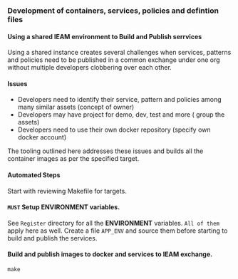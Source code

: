 ### Development of containers, services, policies and defintion files

#### Using a shared IEAM environment to Build and Publish serrvices 

Using a shared instance creates several challenges when services, patterns and policies need to be published in a common exchange under one org without multiple developers clobbering over each other.

#### Issues

- Developers need to identify their service, pattern and policies among many similar assets (concept of owner)
- Developers may have project for demo, dev, test and more ( group the assets)
- Developers need to use their own docker repository (specify own docker account)

The tooling outlined here addresses these issues and builds all the container images as per the specified target.

#### Automated Steps

Start with reviewing Makefile for targets.

#### `MUST` Setup ENVIRONMENT variables.
See `Register` directory for all the **ENVIRONMENT** variables. `All of them` apply here as well. Create a file `APP_ENV` and source them before starting to build and publish the services.  

#### Build and publish images to docker and services to IEAM exchange.

    make


